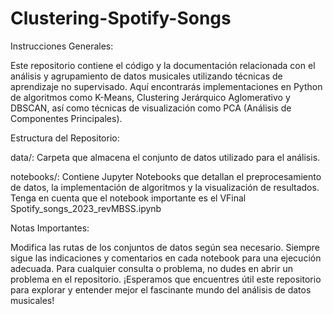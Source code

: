 # Clustering-Spotify-Songs
Instrucciones Generales:

Este repositorio contiene el código y la documentación relacionada con el análisis y agrupamiento de datos musicales utilizando técnicas de aprendizaje no supervisado. Aquí encontrarás implementaciones en Python de algoritmos como K-Means, Clustering Jerárquico Aglomerativo y DBSCAN, así como técnicas de visualización como PCA (Análisis de Componentes Principales).

Estructura del Repositorio:

data/: Carpeta que almacena el conjunto de datos utilizado para el análisis.

notebooks/: Contiene Jupyter Notebooks que detallan el preprocesamiento de datos, la implementación de algoritmos y la visualización de resultados. Tenga en cuenta que el notebook importante es el VFinal Spotify_songs_2023_revMBSS.ipynb

Notas Importantes:

Modifica las rutas de los conjuntos de datos según sea necesario.
Siempre sigue las indicaciones y comentarios en cada notebook para una ejecución adecuada.
Para cualquier consulta o problema, no dudes en abrir un problema en el repositorio.
¡Esperamos que encuentres útil este repositorio para explorar y entender mejor el fascinante mundo del análisis de datos musicales!
